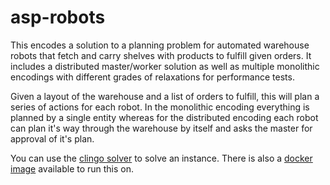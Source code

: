 # asp-robots

This encodes a solution to a planning problem for automated warehouse robots that fetch and carry shelves with products to fulfill given orders. It includes a distributed master/worker solution as well as multiple monolithic encodings with different grades of relaxations for performance tests.

Given a layout of the warehouse and a list of orders to fulfill, this will plan a series of actions for each robot. In the monolithic encoding everything is planned by a single entity whereas for the distributed encoding each robot can plan it's way through the warehouse by itself and asks the master for approval of it's plan.

You can use the [clingo solver](https://potassco.github.io/) to solve an instance. There is also a [docker image](https://github.com/ddmler/docker-clingo/) available to run this on.
